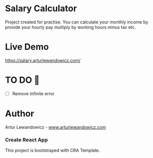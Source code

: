 # Salary Calculator
Project created for practise. You can calculate your monthly income by provide your hourly pay multiply by working hours minus tax etc.

# Live Demo
https://salary.arturlewandowicz.com/


# TO DO 🧐
* [ ] Remove infinite error 

# Author
Artur Lewandowicz - www.arturlewandowicz.com

### Create React App
This project is bootstraped with CRA Template.
